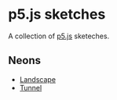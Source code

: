 # p5.js sketches

A collection of [p5.js](https://p5js.org/) sketeches.

## Neons

- [Landscape](landscape/)
- [Tunnel](tunnel/)
